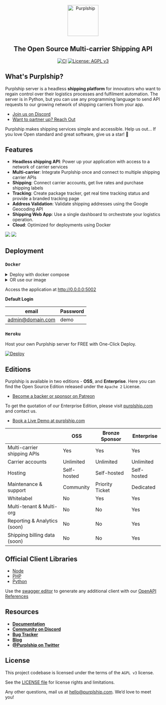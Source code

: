 <p align="center">
  <p align="center">
    <a href="https://purplship.com" target="_blank">
      <img src="https://github.com/Purplship/purplship-server/raw/main/purpleserver/purpleserver/static/extra/branding/icon.png" alt="Purplship" height="100">
    </a>
  </p>
  <h2 align="center">
    The Open Source Multi-carrier Shipping API
  </h2>
  <p align="center">
    <a href="https://github.com/Purplship/purplship-server/actions"><img src="https://github.com/Purplship/purplship-server/workflows/puprlship-server/badge.svg" alt="CI" style="max-width:100%;"></a>
    <a href="https://www.gnu.org/licenses/agpl-3.0" rel="nofollow"><img src="https://camo.githubusercontent.com/cb1d26ec555a33e9f09fe279b5edc49996a3bb3b/68747470733a2f2f696d672e736869656c64732e696f2f62616467652f4c6963656e73652d4147504c25323076332d626c75652e737667" alt="License: AGPL v3" data-canonical-src="https://img.shields.io/badge/License-AGPL%20v3-blue.svg" style="max-width:100%;"></a>
  </p>
</p>


## What's Purplship?

Purplship server is a headless **shipping platform** for innovators who want to regain control over their logistics
processes and fulfilment automation.
The server is in Python, but you can use any programming language to send API requests to our growing network of 
shipping carriers from your app.

- [Join us on Discord](https://discord.gg/kXEa3UMRHd)
- [Want to partner up? Reach Out](https://purplship.com/#contact)

Purplship makes shipping services simple and accessible.
Help us out… If you love Open standard and great software, give us a star! 🌟


## Features

- **Headless shipping API**: Power up your application with access to a network of carrier services
- **Multi-carrier**: Integrate Purplship once and connect to multiple shipping carrier APIs
- **Shipping**: Connect carrier accounts, get live rates and purchase shipping labels
- **Tracking**: Create package tracker, get real time tracking status and provide a branded tracking page
- **Address Validation**: Validate shipping addresses using the Google Geocoding API
- **Shipping Web App**: Use a single dashboard to orchestrate your logistics operation.
- **Cloud**: Optimized for deployments using Docker


<img src="https://raw.githubusercontent.com/Purplship/purplship-server/main/artifacts/shipping-dashboard.jpeg">
<img src="https://raw.githubusercontent.com/Purplship/purplship-server/main/artifacts/tracking-dashboard.jpeg">


## Deployment

### `Docker`

<details>
<summary>Deploy with docker compose</summary>

- Create a `docker-compose.yml` file

```yaml
version: '3'

services:
  db:
    image: postgres
    restart: unless-stopped
    ports:
      - 5432:5432
    volumes:
      - purplship-db:/var/lib/postgresql/data
    environment:
      POSTGRES_DB: "db"
      POSTGRES_USER: "postgres"
      POSTGRES_PASSWORD: "postgres"

  pship:
    image: danh91.docker.scarf.sh/purplship/purplship-server:[version]
    restart: unless-stopped
    ports:
      - "5002:5002"
    environment:
      - DEBUG_MODE=True
      - ALLOWED_HOSTS=*
      - ADMIN_EMAIL=admin@domain.com
      - ADMIN_PASSWORD=demo
      - DATABASE_NAME=db
      - DATABASE_HOST=db
      - DATABASE_PORT=5432
      - DATABASE_USERNAME=postgres
      - DATABASE_PASSWORD=postgres
    depends_on:
      - db
```

- Run the application

```terminal
docker-compose up
```

</details>

<details>
<summary>OR use our image</summary>

- Start a Postgres database

```bash
docker run -d \
  --name db --rm \
  -e POSTGRES_DB=db \
  -e POSTGRES_USER=postgres \
  -e POSTGRES_PASSWORD=postgres \
  postgres
```

- Run your shipping API

```bash
docker run -d \
  --name pship --rm \
  -e DEBUG_MODE=True \
  -e ADMIN_EMAIL=admin@domain.com \
  -e ADMIN_PASSWORD=demo \
  --link=db:db -p 5002:5002 \
  danh91.docker.scarf.sh/purplship/purplship-server:[version]
```

</details>

Access the application at http://0.0.0.0:5002

**Default Login**

| email            | Password |
| ---------------- | -------- |
| admin@domain.com | demo     |


### `Heroku`

Host your own Purplship server for FREE with One-Click Deploy.

[![Deploy](https://www.herokucdn.com/deploy/button.svg)](https://heroku.com/deploy?template=https://github.com/Purplship/purplship-heroku/tree/main/)


## Editions

Purplship is available in two editions - **OSS**, and **Enterprise**.
Here you can find the Open Source Edition released under the `Apache 2` License.

- [Become a backer or sponsor on Patreon](https://www.patreon.com/danh91)

To get the quotation of our Enterprise Edition, please visit [purplship.com](https://purplship.com) and contact us.

- [Book a Live Demo at purplship.com](https://purplship.com/schedule-demo/)


|                                          | OSS         | Bronze Sponsor | Enterprise   |
| ---------------------------------------- | ----------- | -------------- | ------------ |
| Multi-carrier shipping APIs              | Yes         | Yes            | Yes          |
| Carrier accounts                         | Unlimited   | Unlimited      | Unlimited    |
| Hosting                                  | Self-hosted | Self-hosted    | Self-hosted  |
| Maintenance & support                    | Community   | Priority Ticket| Dedicated    |
| Whitelabel                               | No          | Yes            | Yes          |
| Multi-tenant & Multi-org                 | No          | No             | Yes          |
| Reporting & Analytics (soon)             | No          | No             | Yes          |
| Shipping billing data (soon)             | No          | No             | Yes          |


## Official Client Libraries

- [Node](https://github.com/Purplship/purplship-node)
- [PHP](https://github.com/Purplship/purplship-php-client)
- [Python](https://github.com/Purplship/purplship-python-client)

Use the [swagger editor](https://editor.swagger.io/) to generate any additional client with 
our [OpenAPI References](https://github.com/Purplship/purplship-server/tree/main/shemas)


## Resources

- [**Documentation**](https://docs.purplship.com)
- [**Community on Discord**](https://discord.gg/kXEa3UMRHd)
- [**Bug Tracker**](https://github.com/PurplShip/purplship/issues)
- [**Blog**](https://blog.purplship.com)
- [**@Purplship on Twitter**](https://twitter.com/purplship)

## License

This project codebase is licensed under the terms of the `AGPL v3` license.

See the [LICENSE file](/LICENSE) for license rights and limitations.

Any other questions, mail us at hello@purplship.com. We’d love to meet you!
